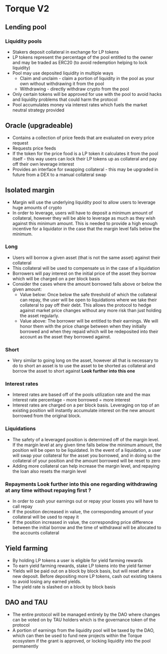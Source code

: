 # Torque V2

## Lending pool

### Liquidity pools

-   Stakers deposit collateral in exchange for LP tokens
-   LP tokens represent the percentage of the pool entitled to the owner and may be traded as ERC20 (to avoid redemption helping to lock liquidity)
-   Pool may use deposited liquidity in multiple ways
    -   Claim and unclaim - claim a portion of liquidity in the pool as your own without withdrawing it from the pool
    -   Withdrawing - directly withdraw crypto from the pool
-   Only certain tokens will be approved for use with the pool to avoid hacks and liquidity problems that could harm the protocol
-   Pool accumulates money via interest rates which fuels the market neutral strategy provided

## Oracle (upgradeable)

-   Contains a collection of price feeds that are evaluated on every price request
-   Requests price feeds
-   If the token for the price food is a LP token it calculates it from the pool itself - this way users can lock their LP tokens up as collateral and pay off their own leverage interest
-   Provides an interface for swapping collateral - this may be upgraded in future from a DEX to a manual collateral swap

## Isolated margin

-   Margin will use the underlying liquidity pool to allow users to leverage huge amounts of crypto
-   In order to leverage, users will have to deposit a minimum amount of collateral, however they will be able to leverage as much as they wish against this minimum amount. This is needed to provide a high enough incentive for a liquidator in the case that the margin level falls below the minimum.

### Long

-   Users will borrow a given asset (that is not the same asset) against their collateral
-   This collateral will be used to compensate us in the case of a liquidation
-   Borrowers will pay interest on the initial price of the asset they borrow which will be charged on a per block basis
-   Consider the cases where the amount borrowed falls above or below the given amount:
    -   Value below: Once below the safe threshold of which the collateral can repay, the user will be open to liquidations where we take their collateral to pay off their debt. This allows the protocol to hedge against market price changes without any more risk than just holding the asset regularly.
    -   Value above: The borrower will be entitled to their earnings. We will honor them with the price change between when they initially borrowed and when they repaid which will be redeposited into their account as the asset they borrowed against.

### Short

-   Very similar to going long on the asset, however all that is necessary to do to short an asset is to use the asset to be shorted as collateral and borrow the asset to short against **Look further into this one**

### Interest rates

-   Interest rates are based off of the pools utilization rate and the max interest rate percentage - more borrowed = more interest
-   Interest rates are charged on a per block basis. Leveraging on top of an existing position will instantly accumulate interest on the new amount borrowed from the original block.

### Liquidations

-   The safety of a leveraged position is determined off of the margin level. If the margin level at any given time falls below the minimum amount, the position will be open to be liquidated. In the event of a liquidation, a user will swap your collateral for the asset you borrowed, and in doing so the collateral of your position and the amount borrowed will be reset to zero
-   Adding more collateral can help increase the margin level, and repaying the loan also resets the margin level

### Repayments **Look further into this one regarding withdrawing at any time without repaying first ?**

-   In order to cash your earnings out or repay your losses you will have to call repay
-   If the position decreased in value, the corresponding amount of your collateral will be used to repay it
-   If the position increased in value, the corresponding price difference between the initial borrow and the time of withdrawal will be allocated to the accounts collateral

## Yield farming

-   By holding LP tokens a user is eligible for yield farming rewards
-   To earn yield farming rewards, stake LP tokens into the yield farmer
-   Yields will be paid out on a block by block basis, but will reset after a new deposit. Before depositing more LP tokens, cash out existing tokens to avoid losing any earned yields.
-   The yield rate is slashed on a block by block basis

## DAO and TAU

-   The entire protocol will be managed entirely by the DAO where changes can be voted on by TAU holders which is the governance token of the protocol
-   A portion of earnings from the liquidity pool will be taxed by the DAO, which can then be used to fund new projects within the Torque ecosystem if the grant is approved, or locking liquidity into the pool permanently
